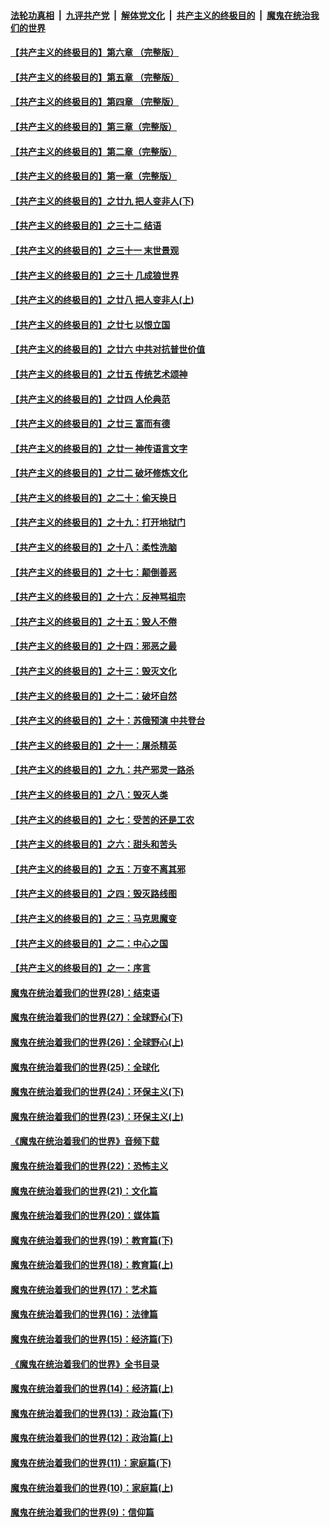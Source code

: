 ####  [法轮功真相](../../../../basic/blob/master/README.md?t=07091802) &nbsp;|&nbsp; [九评共产党](../../../../9ping.md/blob/master/README.md?t=07091802) &nbsp;|&nbsp; [解体党文化](../../../../jtdwh.md/blob/master/README.md?t=07091802)  &nbsp;|&nbsp; [共产主义的终极目的](../../../../gczydzjmd.md/blob/master/README.md?t=07091802) &nbsp;|&nbsp; [魔鬼在统治我们的世界](../../../../mgztzwmdsj.md/blob/master/README.md?t=07091802) 

#### [【共产主义的终极目的】第六章 （完整版）](../pages/nsc422/n11428913.md?t=07091802) 

#### [【共产主义的终极目的】第五章 （完整版）](../pages/nsc422/n11428912.md?t=07091802) 

#### [【共产主义的终极目的】第四章 （完整版）](../pages/nsc422/n11428907.md?t=07091802) 

#### [【共产主义的终极目的】第三章（完整版）](../pages/nsc422/n11428848.md?t=07091802) 

#### [【共产主义的终极目的】第二章（完整版）](../pages/nsc422/n11428831.md?t=07091802) 

#### [【共产主义的终极目的】第一章（完整版）](../pages/nsc422/n11417651.md?t=07091802) 

#### [【共产主义的终极目的】之廿九 把人变非人(下)](../pages/nsc422/n11344140.md?t=07091802) 

#### [【共产主义的终极目的】之三十二 结语](../pages/nsc422/n11360535.md?t=07091802) 

#### [【共产主义的终极目的】之三十一 末世景观](../pages/nsc422/n11351129.md?t=07091802) 

#### [【共产主义的终极目的】之三十 几成狼世界](../pages/nsc422/n11348280.md?t=07091802) 

#### [【共产主义的终极目的】之廿八 把人变非人(上)](../pages/nsc422/n11340492.md?t=07091802) 

#### [【共产主义的终极目的】之廿七 以恨立国](../pages/nsc422/n11336944.md?t=07091802) 

#### [【共产主义的终极目的】之廿六 中共对抗普世价值](../pages/nsc422/n11324785.md?t=07091802) 

#### [【共产主义的终极目的】之廿五 传统艺术颂神](../pages/nsc422/n11296396.md?t=07091802) 

#### [【共产主义的终极目的】之廿四 人伦典范](../pages/nsc422/n11296397.md?t=07091802) 

#### [【共产主义的终极目的】之廿三 富而有德](../pages/nsc422/n11283598.md?t=07091802) 

#### [【共产主义的终极目的】之廿一 神传语言文字](../pages/nsc422/n11263265.md?t=07091802) 

#### [【共产主义的终极目的】之廿二 破坏修炼文化](../pages/nsc422/n11245728.md?t=07091802) 

#### [【共产主义的终极目的】之二十：偷天换日](../pages/nsc422/n11238846.md?t=07091802) 

#### [【共产主义的终极目的】之十九：打开地狱门](../pages/nsc422/n11206376.md?t=07091802) 

#### [【共产主义的终极目的】之十八：柔性洗脑](../pages/nsc422/n11199994.md?t=07091802) 

#### [【共产主义的终极目的】之十七：颠倒善恶](../pages/nsc422/n11179782.md?t=07091802) 

#### [【共产主义的终极目的】之十六：反神骂祖宗](../pages/nsc422/n11166798.md?t=07091802) 

#### [【共产主义的终极目的】之十五：毁人不倦](../pages/nsc422/n11166792.md?t=07091802) 

#### [【共产主义的终极目的】之十四：邪恶之最](../pages/nsc422/n11150249.md?t=07091802) 

#### [【共产主义的终极目的】之十三：毁灭文化](../pages/nsc422/n11135227.md?t=07091802) 

#### [【共产主义的终极目的】之十二：破坏自然](../pages/nsc422/n11135214.md?t=07091802) 

#### [【共产主义的终极目的】之十：苏俄预演 中共登台](../pages/nsc422/n11118424.md?t=07091802) 

#### [【共产主义的终极目的】之十一：屠杀精英](../pages/nsc422/n11118442.md?t=07091802) 

#### [【共产主义的终极目的】之九：共产邪灵一路杀](../pages/nsc422/n11114139.md?t=07091802) 

#### [【共产主义的终极目的】之八：毁灭人类](../pages/nsc422/n11108503.md?t=07091802) 

#### [【共产主义的终极目的】之七：受苦的还是工农](../pages/nsc422/n11101809.md?t=07091802) 

#### [【共产主义的终极目的】之六：甜头和苦头](../pages/nsc422/n11096971.md?t=07091802) 

#### [【共产主义的终极目的】之五：万变不离其邪](../pages/nsc422/n11091285.md?t=07091802) 

#### [【共产主义的终极目的】之四：毁灭路线图](../pages/nsc422/n11086284.md?t=07091802) 

#### [【共产主义的终极目的】之三：马克思魔变](../pages/nsc422/n11061941.md?t=07091802) 

#### [【共产主义的终极目的】之二：中心之国](../pages/nsc422/n11047728.md?t=07091802) 

#### [【共产主义的终极目的】之一：序言](../pages/nsc422/n11086077.md?t=07091802) 

#### [魔鬼在统治着我们的世界(28)：结束语](../pages/nsc422/n10936246.md?t=07091802) 

#### [魔鬼在统治着我们的世界(27)：全球野心(下)](../pages/nsc422/n10928319.md?t=07091802) 

#### [魔鬼在统治着我们的世界(26)：全球野心(上)](../pages/nsc422/n10900318.md?t=07091802) 

#### [魔鬼在统治着我们的世界(25)：全球化](../pages/nsc422/n10788205.md?t=07091802) 

#### [魔鬼在统治着我们的世界(24)：环保主义(下)](../pages/nsc422/n10695307.md?t=07091802) 

#### [魔鬼在统治着我们的世界(23)：环保主义(上)](../pages/nsc422/n10688613.md?t=07091802) 

#### [《魔鬼在统治着我们的世界》音频下载](../pages/nsc422/n10635553.md?t=07091802) 

#### [魔鬼在统治着我们的世界(22)：恐怖主义](../pages/nsc422/n10614727.md?t=07091802) 

#### [魔鬼在统治着我们的世界(21)：文化篇](../pages/nsc422/n10597706.md?t=07091802) 

#### [魔鬼在统治着我们的世界(20)：媒体篇](../pages/nsc422/n10586579.md?t=07091802) 

#### [魔鬼在统治着我们的世界(19)：教育篇(下)](../pages/nsc422/n10564808.md?t=07091802) 

#### [魔鬼在统治着我们的世界(18)：教育篇(上)](../pages/nsc422/n10526970.md?t=07091802) 

#### [魔鬼在统治着我们的世界(17)：艺术篇](../pages/nsc422/n10499093.md?t=07091802) 

#### [魔鬼在统治着我们的世界(16)：法律篇](../pages/nsc422/n10485969.md?t=07091802) 

#### [魔鬼在统治着我们的世界(15)：经济篇(下)](../pages/nsc422/n10469975.md?t=07091802) 

#### [《魔鬼在统治着我们的世界》全书目录](../pages/nsc422/n10464261.md?t=07091802) 

#### [魔鬼在统治着我们的世界(14)：经济篇(上)](../pages/nsc422/n10457370.md?t=07091802) 

#### [魔鬼在统治着我们的世界(13)：政治篇(下)](../pages/nsc422/n10448270.md?t=07091802) 

#### [魔鬼在统治着我们的世界(12)：政治篇(上)](../pages/nsc422/n10444576.md?t=07091802) 

#### [魔鬼在统治着我们的世界(11)：家庭篇(下)](../pages/nsc422/n10440961.md?t=07091802) 

#### [魔鬼在统治着我们的世界(10)：家庭篇(上)](../pages/nsc422/n10435448.md?t=07091802) 

#### [魔鬼在统治着我们的世界(9)：信仰篇](../pages/nsc422/n10432159.md?t=07091802) 

